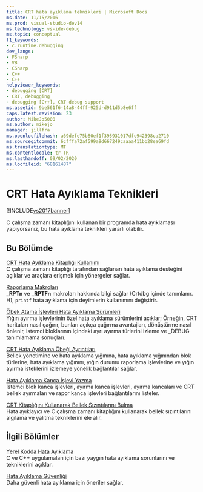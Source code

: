 ```yaml
---
title: CRT hata ayıklama teknikleri | Microsoft Docs
ms.date: 11/15/2016
ms.prod: visual-studio-dev14
ms.technology: vs-ide-debug
ms.topic: conceptual
f1_keywords:
- c.runtime.debugging
dev_langs:
- FSharp
- VB
- CSharp
- C++
- C++
helpviewer_keywords:
- debugging [CRT]
- CRT, debugging
- debugging [C++], CRT debug support
ms.assetid: 9be561f6-14a8-44ff-925d-d911d5b8e6ff
caps.latest.revision: 23
author: MikeJo5000
ms.author: mikejo
manager: jillfra
ms.openlocfilehash: a69defe75b80ef1f395931017dfc942398ca2710
ms.sourcegitcommit: 6cfffa72af599a9d667249caaaa411bb28ea69fd
ms.translationtype: MT
ms.contentlocale: tr-TR
ms.lasthandoff: 09/02/2020
ms.locfileid: "68161487"
---
```

# <a name="crt-debugging-techniques"></a>CRT Hata Ayıklama Teknikleri
[!INCLUDE[vs2017banner](../includes/vs2017banner.md)]

C çalışma zamanı kitaplığını kullanan bir programda hata ayıklaması yapıyorsanız, bu hata ayıklama teknikleri yararlı olabilir.  
  
## <a name="in-this-section"></a>Bu Bölümde  
 [CRT Hata Ayıklama Kitaplığı Kullanımı](../debugger/crt-debug-library-use.md)  
 C çalışma zamanı kitaplığı tarafından sağlanan hata ayıklama desteğini açıklar ve araçlara erişmek için yönergeler sağlar.  
  
 [Raporlama Makroları](../debugger/macros-for-reporting.md)  
 **_RPTn** ve **_RPTFn** makroları hakkında bilgi sağlar (Crtdbg içinde tanımlanır. H), `printf` hata ayıklama için deyimlerin kullanımını değiştirir.  
  
 [Öbek Atama İşlevleri Hata Ayıklama Sürümleri](../debugger/debug-versions-of-heap-allocation-functions.md)  
 Yığın ayırma işlevlerinin özel hata ayıklama sürümlerini açıklar; Örneğin, CRT haritaları nasıl çağırır, bunları açıkça çağırma avantajları, dönüştürme nasıl önlenir, istemci bloklarının içindeki ayrı ayırma türlerini izleme ve _DEBUG tanımlamama sonuçları.  
  
 [CRT Hata Ayıklama Öbeği Ayrıntıları](../debugger/crt-debug-heap-details.md)  
 Bellek yönetimine ve hata ayıklama yığınına, hata ayıklama yığınından blok türlerine, hata ayıklama yığınını, yığın durumu raporlama işlevlerine ve yığın ayırma isteklerini izlemeye yönelik bağlantılar sağlar.  
  
 [Hata Ayıklama Kanca İşlevi Yazma](../debugger/debug-hook-function-writing.md)  
 İstemci blok kanca işlevleri, ayırma kanca işlevleri, ayırma kancaları ve CRT bellek ayırmaları ve rapor kanca işlevleri bağlantılarını listeler.  
  
 [CRT Kitaplığını Kullanarak Bellek Sızıntılarını Bulma](../debugger/finding-memory-leaks-using-the-crt-library.md)  
 Hata ayıklayıcı ve C çalışma zamanı kitaplığını kullanarak bellek sızıntılarını algılama ve yalıtma tekniklerini ele alır.  
  
## <a name="related-sections"></a>İlgili Bölümler  
 [Yerel Kodda Hata Ayıklama](../debugger/debugging-native-code.md)  
 C ve C++ uygulamaları için bazı yaygın hata ayıklama sorunlarını ve tekniklerini açıklar.  
  
 [Hata Ayıklama Güvenliği](../debugger/debugger-security.md)  
 Daha güvenli hata ayıklama için öneriler sağlar.

